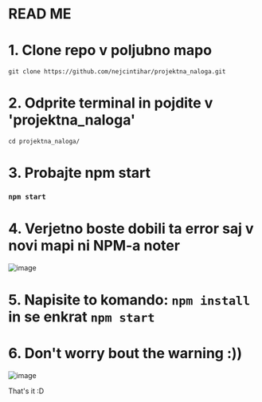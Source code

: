 # READ ME

# 1. Clone repo v poljubno mapo

`git clone https://github.com/nejcintihar/projektna_naloga.git`

# 2. Odprite terminal in pojdite v 'projektna_naloga'

`cd projektna_naloga/`

# 3. Probajte npm start

### `npm start`

# 4. Verjetno boste dobili ta error saj v novi mapi ni NPM-a noter

![image](https://user-images.githubusercontent.com/63637814/224128394-d8fcca4b-f3d8-4520-91d8-eb9c9f7a7bf1.png)

# 5. Napisite to komando: `npm install` in se enkrat `npm start`

# 6. Don't worry bout the warning :))

![image](https://user-images.githubusercontent.com/63637814/224130169-3fe8a2dc-dafc-4d9d-98d0-2cd716da3e83.png)

That's it :D
